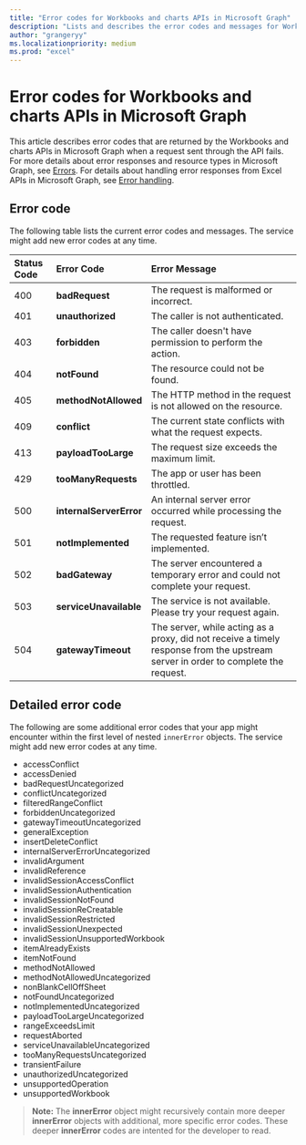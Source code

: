 ```yaml
---
title: "Error codes for Workbooks and charts APIs in Microsoft Graph"
description: "Lists and describes the error codes and messages for Workbooks and charts APIs in Microsoft Graph."
author: "grangeryy"
ms.localizationpriority: medium
ms.prod: "excel"
---
```


# Error codes for Workbooks and charts APIs in Microsoft Graph

This article describes error codes that are returned by the Workbooks and charts APIs in Microsoft Graph when a request sent through the API fails. For more details about error responses and resource types in Microsoft Graph, see [Errors](/concepts/errors.md). For details about handling error responses from Excel APIs in Microsoft Graph, see [Error handling](workbook-error-handling.md).

## Error code

The following table lists the current error codes and messages. The service might add new error codes at any time. 

| Status Code               | Error Code                       | Error Message
|:--------------------------|:--------------------------|:--------------
|400    | **badRequest**          | The request is malformed or incorrect.
|401    | **unauthorized**  | The caller is not authenticated.
|403    | **forbidden**      | The caller doesn't have permission to perform the action.
|404    | **notFound**          | The resource could not be found.
|405    | **methodNotAllowed**        | The HTTP method in the request is not allowed on the resource.
|409    | **conflict**          | The current state conflicts with what the request expects.
|413    | **payloadTooLarge**       | The request size exceeds the maximum limit.
|429    | **tooManyRequests**     | The app or user has been throttled.
|500    | **internalServerError**            | An internal server error occurred while processing the request.
|501    | **notImplemented**          | The requested feature isn’t implemented.
|502    | **badGateway**          | The server encountered a temporary error and could not complete your request.
|503    | **serviceUnavailable**      | The service is not available. Please try your request again.
|504    | **gatewayTimeout**        | The server, while acting as a proxy, did not receive a timely response from the upstream server in order to complete the request.

## Detailed error code
The following are some additional error codes that your app might encounter within the first level of nested `innerError` objects. The service might add new error codes at any time.

- accessConflict
- accessDenied
- badRequestUncategorized
- conflictUncategorized
- filteredRangeConflict
- forbiddenUncategorized
- gatewayTimeoutUncategorized
- generalException
- insertDeleteConflict
- internalServerErrorUncategorized
- invalidArgument
- invalidReference
- invalidSessionAccessConflict
- invalidSessionAuthentication
- invalidSessionNotFound
- invalidSessionReCreatable
- invalidSessionRestricted
- invalidSessionUnexpected
- invalidSessionUnsupportedWorkbook
- itemAlreadyExists
- itemNotFound
- methodNotAllowed
- methodNotAllowedUncategorized
- nonBlankCellOffSheet
- notFoundUncategorized
- notImplementedUncategorized
- payloadTooLargeUncategorized
- rangeExceedsLimit
- requestAborted
- serviceUnavailableUncategorized
- tooManyRequestsUncategorized
- transientFailure
- unauthorizedUncategorized
- unsupportedOperation
- unsupportedWorkbook

>**Note:** The **innerError** object might recursively contain more deeper **innerError** objects with additional, more specific error codes. These deeper **innerError** codes are intented for the developer to read.
<!-- {
  "type": "#page.annotation",
  "description": "Workbook error code and message",
  "keywords": "error response, error codes, innerError, message, code",
  "section": "documentation",
  "tocPath": ""
} -->
